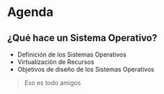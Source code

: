 # Agenda
## ¿Qué hace un Sistema Operativo? ##
* Definición de los Sistemas Operativos
* Virtualización de Recursos
* Objetivos de diseño de los Sistemas Operativos

> Eso es todo amigos
